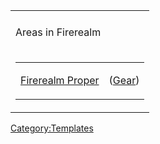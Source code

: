 <table>
<tbody>
<tr class="odd">
<td></td>
</tr>
<tr class="even">
<td><p>Areas in Firerealm</p></td>
</tr>
<tr class="odd">
<td><table>
<tbody>
<tr class="odd">
<td><p><a href=":Category:Firerealm_Proper.md"
title="wikilink">Firerealm Proper</a></p></td>
<td><p>(<a href=":Category:Gear_In_Firerealm_Proper.md"
title="wikilink">Gear</a>)</p></td>
</tr>
</tbody>
</table></td>
</tr>
</tbody>
</table>

<noinclude></noinclude>

[Category:Templates](Category:Templates "wikilink")
